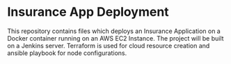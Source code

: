 # Insurance App Deployment
This repository contains files which deploys an Insurance Application on a Docker container running on an AWS EC2 Instance. The project will be built on a Jenkins server. Terraform is used for cloud resource creation and ansible playbook for node configurations.
